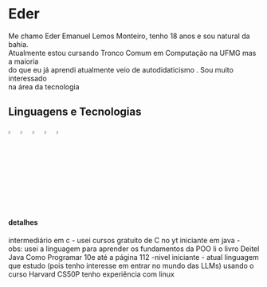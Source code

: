  # Eder 

Me chamo Eder Emanuel Lemos Monteiro, tenho 18 anos e sou natural da bahia.  
Atualmente estou cursando Tronco Comum em Computação na UFMG mas a maioria  
do que eu já aprendi atualmente veio de autodidaticismo . Sou muito interessado  
na área da tecnologia 

## Linguagens e Tecnologias

<img src="https://cdn.jsdelivr.net/gh/devicons/devicon@latest/icons/c/c-original.svg" width="4%"> 
<img src="https://cdn.jsdelivr.net/gh/devicons/devicon@latest/icons/java/java-original.svg"width="4%" /> 
<img src="https://cdn.jsdelivr.net/gh/devicons/devicon@latest/icons/python/python-original.svg"width="4%" />
<img src="https://cdn.jsdelivr.net/gh/devicons/devicon@latest/icons/archlinux/archlinux-original.svg"width="4%" />
<img src="https://cdn.jsdelivr.net/gh/devicons/devicon@latest/icons/c/c-original.svg" width="4%"> 

#### detalhes
intermediário em c - 
usei cursos gratuito de C no yt
iniciante em java -  
obs: usei a linguagem para aprender os fundamentos da POO
li o livro Deitel Java Como Programar 10e até a página 112
-nivel iniciante -
atual linguagem que estudo (pois tenho interesse em entrar no mundo das LLMs) usando o curso Harvard CS50P
tenho experiência com linux

          
          
          

    
    
  

  
